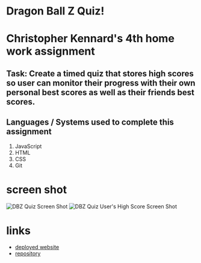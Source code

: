 # Dragon Ball Z Quiz!

# Christopher Kennard's 4th home work assignment

## Task: Create a timed quiz that stores high scores so user can monitor their progress with their own personal best scores as well as their friends best scores.

## Languages / Systems used to complete this assignment

1. JavaScript
2. HTML
3. CSS
4. Git

# screen shot

![DBZ Quiz Screen Shot](screen_shot/Generator.png)
![DBZ Quiz User's High Score Screen Shot](screen_shot/Error.png)

# links

- [deployed website](https://chris79kennard.github.io/Code-Quiz/)
- [repository](https://github.com/chris79kennard/Code-Quiz)
